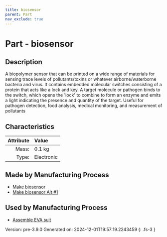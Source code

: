 ```yaml
---
title: biosensor
parent: Part
nav_exclude: true
---
```

# Part - biosensor

## Description
A biopolymer sensor that can be printed on a wide range of materials &#10;&#9;&#9;for sensing trace levels of pollutants/toxins or whatever airborne/waterborne bacteria &#10;&#9;&#9;and virus. It contains embedded molecular switches consisting of a protein that acts &#10;&#9;&#9;like a lock and key. A target molecule or pathogen binds to the switch, which opens&#10;&#9;&#9;the &#39;lock&#39; to combine to form an enzyme and emits a light indicating the presence and &#10;&#9;&#9;quantity of the target. Useful for pathogen detection, food analysis, medical monitoring,&#10;&#9;&#9;and measurement of pollutants 

## Characteristics

| Attribute      | Value |
|--------:|:------|
|Mass:|0.1 kg|
|Type:|Electronic|

## Made by Manufacturing Process

- [Make biosensor](../process/make-biosensor.html)
- [Make biosensor Alt #1](../process/make-biosensor-alt--1.html)

## Used by Manufacturing Process

- [Assemble EVA suit](../process/assemble-eva-suit.html)


Version: pre-3.9.0 Generated on: 2024-12-01T19:57:19.2243459
{: .fs-3 }


